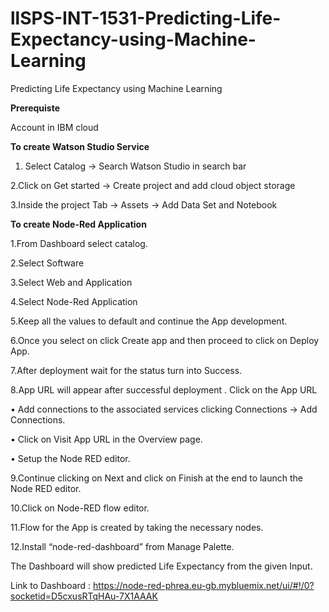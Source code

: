 # llSPS-INT-1531-Predicting-Life-Expectancy-using-Machine-Learning
Predicting Life Expectancy using Machine Learning

 **Prerequiste**

  Account in IBM cloud 

**To create Watson Studio Service**

1.  Select Catalog -> Search Watson Studio in search bar

2.Click on Get started -> Create project and add cloud object storage
 
3.Inside the project Tab -> Assets -> Add Data Set and Notebook
 
**To create Node-Red Application**

1.From Dashboard select catalog.

2.Select Software

3.Select Web and Application

4.Select Node-Red Application 
 
5.Keep all the values to default and continue the App development.

6.Once you select on click Create app and then proceed to click on Deploy App.

7.After deployment wait for the status turn into Success.
  

8.App URL will appear after successful deployment . Click on the App URL 

•	Add connections to the associated services clicking Connections -> Add Connections.

•	Click on Visit App URL in the Overview page.

•	Setup the Node RED editor.
 
 
9.Continue clicking on Next and click on Finish at the end to launch the Node RED editor.
  
10.Click on Node-RED flow editor.

11.Flow for the App is created by taking the necessary nodes.

12.Install “node-red-dashboard” from Manage Palette.
 
 
 The Dashboard will show predicted Life Expectancy from the given Input.
 
 
 Link to Dashboard : https://node-red-phrea.eu-gb.mybluemix.net/ui/#!/0?socketid=D5cxusRTqHAu-7X1AAAK
